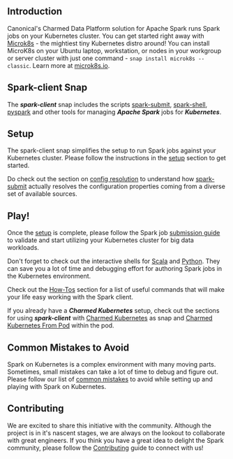 ## Introduction

Canonical's Charmed Data Platform solution for Apache Spark runs Spark jobs on your Kubernetes cluster. 
You can get started right away with [Microk8s](https://microk8s.io/) - the mightiest tiny Kubernetes distro around! 
You can install MicroK8s on your Ubuntu laptop, workstation, or nodes in your workgroup or server cluster with just one command - ```snap install microk8s --classic```. Learn more at [microk8s.io](https://microk8s.io/).

## Spark-client Snap
The ***spark-client*** snap includes the scripts [spark-submit](/docs/submit.md), [spark-shell](/docs/shell.md), [pyspark](/docs/pyspark.md) and other tools for managing ***Apache Spark*** jobs for ***Kubernetes***.

## Setup
The spark-client snap simplifies the setup to run Spark jobs against your Kubernetes cluster. Please follow the instructions in the [setup](/docs/setup.md) section to get started.

Do check out the section on [config resolution](/docs/config.md) to understand how [spark-submit](/docs/submit.md) actually resolves the configuration properties coming from a diverse set of available sources.

## Play!
Once the [setup](/docs/setup.md) is complete, please follow the Spark job [submission guide](/docs/submit.md) to validate and start utilizing your 
Kubernetes cluster for big data workloads.

Don't forget to check out the interactive shells for [Scala](/docs/shell.md) and [Python](/docs/pyspark.md). 
They can save you a lot of time and debugging effort for authoring Spark jobs in the Kubernetes environment.

Check out the [How-Tos](/docs/howto.md) section for a list of useful commands that will make your life easy working with the Spark client. 

If you already have a _**Charmed Kubernetes**_ setup, check out the sections for using _**spark-client**_ with [Charmed Kubernetes](/docs/charmed_k8s.md) as snap and [Charmed Kubernetes From Pod](/docs/charmed_k8s_pod.md) within the pod.

## Common Mistakes to Avoid
Spark on Kubernetes is a complex environment with many moving parts. Sometimes, small mistakes can take a lot of time to debug and figure out.
Please follow our list of [common mistakes](/docs/gotchas.md) to avoid while setting up and playing with Spark on Kubernetes.

## Contributing
We are excited to share this initiative with the community. Although the project is in it's nascent stages, we are always on
the lookout to collaborate with great engineers. If you think you have a great idea to delight the Spark community, please follow
the [Contributing](/docs/contributing.md) guide to connect with us!
